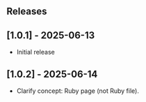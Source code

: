 ## Releases

## [1.0.1] - 2025-06-13

- Initial release

## [1.0.2] - 2025-06-14

- Clarify concept: Ruby page (not Ruby file).
